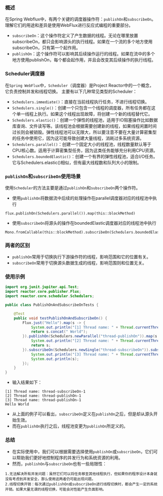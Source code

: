 ### 概述
在Spring Webflux中，有两个关键的调度器操作符：`publishOn`和`subscribeOn`。理解它们的用途和差异是使用WebFlux进行反应式编程的重要部分。
- `subscribeOn`：这个操作符定义了产生数据的线程。无论在哪里放置subscribeOn，都只会影响源头的执行线程。如果在一个流的多个地方使用subscribeOn，只有第一个起作用。
- `publishOn`：这个操作符可以影响其后续操作运行的线程。如果在流中的多个地方使用publishOn，每个都会起作用，并且会改变其后续操作的执行线程。

### Scheduler调度器
在`Spring WebFlux`中，`Scheduler`（调度器）是Project Reactor中的一个概念，它负责控制并发和线程切换。 主要有以下几种常见类型的Scheduler：
- `Schedulers.immediate()`：直接在当前线程执行任务，不进行线程切换。
- `Schedulers.single()`：创建一个只包含一个线程的调度器，所有任务都在这个单一线程上执行。如果这个线程出现故障，将创建一个新的线程替代它。
- `Schedulers.elastic()`：创建一个弹性的线程池，适用于IO阻塞操作比如数据库查询、文件读写等。该线程池会根据需要创建新的线程，如果线程闲置时间过长则会被销毁。弹性线程池可以无限大，所以要注意不要在大量计算密集型的任务中使用它，因为这可能导致创建大量线程，消耗过多系统资源。
- `Schedulers.parallel()`：创建一个固定大小的线程池，线程数量默认等于CPU核心数。适用于计算密集型任务，因为这类任务能够充分利用CPU资源。
- `Schedulers.boundedElastic()`：创建一个有界的弹性线程池，适合I/O任务。它与Schedulers.elastic()相似，但有最大线程数和队列大小的限制。

### `publishOn`和`subscribeOn`使用场景
使用`Scheduler`的方法主要是通过`publishOn`和`subscribeOn`两个操作符。

- 使用`publishOn`将数据流中后续的处理操作在parallel调度器对应的线程池中执行
```
flux.publishOn(Schedulers.parallel()).map(this::blockMethod)
```
- 使用`subscribeOn`将源头的操作在boundedElastic调度器对应的线程池中执行
```
Mono.fromCallable(this::blockMethod).subscribeOn(Schedulers.boundedElastic())
```

### 两者的区别
- `publishOn`常用于切换执行下游操作符的线程，影响范围和它的位置有关。
- `subscribeOn`常用于切换源头数据生成的线程，影响范围则和位置无关。

### 使用示例
```java
import org.junit.jupiter.api.Test;
import reactor.core.publisher.Flux;
import reactor.core.scheduler.Schedulers;

public class PublishOnAndSubscribeOnTests {

    @Test
    public void testPublishOnAndSubscribeOn() {
        Flux.just("Hello").map(s -> {
            System.out.println("[1] Thread name: " + Thread.currentThread().getName());
            return s.concat(" World");
        }).publishOn(Schedulers.newParallel("thread-publishOn")).map(s -> {
            System.out.println("[2] Thread name: " + Thread.currentThread().getName());
            return s;
        }).subscribeOn(Schedulers.newSingle("thread-subscribeOn")).subscribe(s -> {
            System.out.println("[3] Thread name: " + Thread.currentThread().getName());
            System.out.println(s);
        });
    }
}
```
- 输入结果如下：
```
[1] Thread name: thread-subscribeOn-1
[2] Thread name: thread-publishOn-1
[3] Thread name: thread-publishOn-1
Hello World
```
- 从上面的例子可以看出，`subscribeOn`定义在`publishOn`之后，但是却从源头开始生效。
- 而在`publishOn`执行之后，线程池变更为`publishOn`所定义的。

### 总结
- 在实际使用中，我们可以根据需要选择使用`publishOn`或`subscribeOn`，它们可以帮助我们更好地控制程序的并发行为和系统资源的利用。
- 然而，`publishOn`与`subscribeOn`也有一些局限性：
```
1.无法解决所有并发问题：虽然它们可以将任务移至其他线程执行，但如果你的程序设计本身就没有考虑到并发安全，那么使用这两者仍可能出现问题。
2.线程切换开销：每次通过publishOn或subscribeOn进行线程切换时，都会产生一定的系统开销。如果大量无谓的线程切换，可能会对性能产生负面影响。
```
